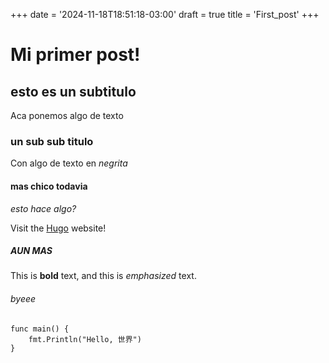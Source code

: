 +++
date = '2024-11-18T18:51:18-03:00'
draft = true
title = 'First_post'
+++

# Mi primer post! 
## esto es un subtitulo

Aca ponemos algo de texto

### un sub sub titulo

Con algo de texto en *negrita*

#### mas chico todavia

_esto hace algo?_


Visit the [Hugo](https://gohugo.io) website!


##### AUN MAS

This is **bold** text, and this is *emphasized* text.

###### byeee

```
func main() {
    fmt.Println("Hello, 世界")
}
```
